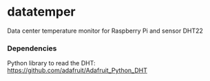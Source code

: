 # datatemper

Data center temperature monitor for Raspberry Pi and sensor DHT22

### Dependencies
Python library to read the DHT: https://github.com/adafruit/Adafruit_Python_DHT
